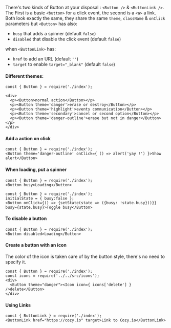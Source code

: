 There's two kinds of Button at your disposal : `<Button />` & `<ButtonLink />`.
The First is a basic `<button>` for a click event, the second is a `<a>` a link.  
Both look exactly the same, they share the same `theme`, `className` & `onClick` parameters but `<Button>` has also: 

- `busy` that adds a spinner (default `false`)
- `disabled` that disable the click event (default `false`)

when `<ButtonLink>` has:
- `href` to add an URL (default `''`)
- `target` to enable `target="_blank"` (default `false`)

#### Different themes:

```
const { Button } = require('./index');

<div>
  <p><Button>normal action</Button></p>
  <p><Button theme='danger'>erase or destroy</Button></p>
  <p><Button theme='highlight'>events communication</Button></p>
  <p><Button theme='secondary'>cancel or second option</Button></p>
  <p><Button theme='danger-outline'>erase but not in danger</Button></p>
</div>
```

#### Add a action on click

```
const { Button } = require('./index');
<Button theme='danger-outline' onClick={ () => alert('yay !') }>Show alert</Button>
```

#### When loading, put a spinner

```
const { Button } = require('./index');
<Button busy>Loading</Button>
```

```
const { Button } = require('./index');
initialState = { busy:false };
<Button onClick={() => {setState(state => ({busy: !state.busy}))}} busy={state.busy}>Toggle busy</Button>
```

#### To disable a button

```
const { Button } = require('./index');
<Button disabled>Loading</Button>
```

#### Create a button with an icon

The color of the icon is taken care of by the button style, there's no need to specify it.

```
const { Button } = require('./index');
const icons = require('../../src/icons');
<div>
  <Button theme="danger"><Icon icon={ icons['delete'] } />delete</Button>
</div>
```

#### Using Links

```
const { ButtonLink } = require('./index');
<ButtonLink href="https://cozy.io" target>Link to Cozy.io</ButtonLink>
```
